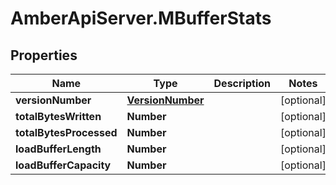 # AmberApiServer.MBufferStats

## Properties
Name | Type | Description | Notes
------------ | ------------- | ------------- | -------------
**versionNumber** | [**VersionNumber**](VersionNumber.md) |  | [optional] 
**totalBytesWritten** | **Number** |  | [optional] 
**totalBytesProcessed** | **Number** |  | [optional] 
**loadBufferLength** | **Number** |  | [optional] 
**loadBufferCapacity** | **Number** |  | [optional] 
